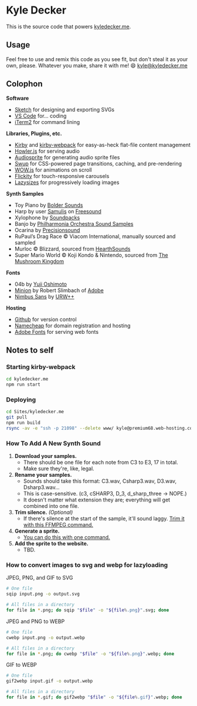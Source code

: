 # Kyle Decker
This is the source code that powers [kyledecker.me](https://kyledecker.me).

## Usage
Feel free to use and remix this code as you see fit, but don't steal it as your own, please. Whatever you make, share it with me! 😄 kyle@kyledecker.me

## Colophon

**Software**
- [Sketch](https://www.sketchapp.com/) for designing and exporting SVGs
- [VS Code](https://code.visualstudio.com/) for&hellip; coding
- [iTerm2](https://www.iterm2.com/) for command lining

**Libraries, Plugins, etc.**
- [Kirby](https://getkirby.com/) and [kirby-webpack](https://github.com/brocessing/kirby-webpack) for easy-as-heck flat-file content management
- [Howler.js](https://howlerjs.com/) for serving audio
- [Audiosprite](https://github.com/tonistiigi/audiosprite) for generating audio sprite files
- [Swup](https://github.com/gmrchk/swup) for CSS-powered page transitions, caching, and pre-rendering
- [WOW.js](https://github.com/matthieua/WOW) for animations on scroll
- [Flickity](https://flickity.metafizzy.co/) for touch-responsive carousels
- [Lazysizes](https://github.com/aFarkas/lazysizes) for progressively loading images


**Synth Samples**
- Toy Piano by [Bolder Sounds](https://www.boldersounds.com/index.php?main_page=product_music_info&products_id=71)
- Harp by user [Samulis](https://freesound.org/people/Samulis/) on [Freesound](https://freesound.org/people/Samulis/packs/21029/)
- Xylophone by [Soundpacks](https://soundpacks.com/free-sound-packs/xylophone-samples-pack/)
- Banjo by [Philharmonia Orchestra Sound Samples](https://www.philharmonia.co.uk/explore/sound_samples/banjo)
- Ocarina by [Precisionsound](https://store.precisionsound.net/shop/peruvian-ocarina/)
- RuPaul’s Drag Race © Viacom International, manually sourced and sampled
- Murloc © Blizzard, sourced from [HearthSounds](https://maxtimkovich.com/hearthsounds?q=murloc)
- Super Mario World © Koji Kondo & Nintendo, sourced from [The Mushroom Kingdom](https://themushroomkingdom.net/media/smw/wav)

**Fonts**
- 04b by [Yuji Oshimoto](http://www.04.jp.org/)
- [Minion](https://fonts.adobe.com/fonts/minion) by Robert Slimbach of [Adobe](https://fonts.adobe.com/foundries/adobe)
- [Nimbus Sans](https://fonts.adobe.com/fonts/nimbus-sans) by [URW++](https://www.urwtype.com/en/)

**Hosting**
- [Github](https://github.com/) for version control
- [Namecheap](https://www.namecheap.com/) for domain registration and hosting
- [Adobe Fonts](https://fonts.adobe.com/) for serving web fonts

## Notes to self

### Starting kirby-webpack

```zsh
cd kyledecker.me
npm run start
```

### Deploying

```zsh
cd Sites/kyledecker.me
git pull
npm run build
rsync -av -e "ssh -p 21098" --delete www/ kyle@premium68.web-hosting.com:~/v3.kyledecker.me
```

### How To Add A New Synth Sound

1. **Download your samples.**
    - There should be one file for each note from C3 to E3, 17 in total.
    - Make sure they're, like, legal.
2. **Rename your samples.**
    - Sounds should take this format: C3.wav, Csharp3.wav, D3.wav, Dsharp3.wav&hellip;
    - This is case-sensitive. (c3, cSHARP3, D_3, d_sharp_three &rarr; NOPE.)
    - It doesn't matter what extension they are; everything will get combined into one file.
3. **Trim silence.** *(Optional)*
    - If there's silence at the start of the sample, it'll sound laggy. [Trim it with this FFMPEG command.](https://gist.github.com/kybradeck/d49738402295a1a16afcebea1055da05)
4. **Generate a sprite.**
    - [You can do this with one command.](https://gist.github.com/kybradeck/7c1782a292c0a215f96f2f9850c0ab71)
5. **Add the sprite to the website.**
    - TBD.

### How to convert images to svg and webp for lazyloading

JPEG, PNG, and GIF to SVG
```zsh
# One file
sqip input.png -o output.svg

# All files in a directory
for file in *.png; do sqip "$file" -o "${file%.png}".svg; done
```

JPEG and PNG to WEBP
```zsh
# One file
cwebp input.png -o output.webp

# All files in a directory
for file in *.png; do cwebp "$file" -o "${file%.png}".webp; done
```

GIF to WEBP
```zsh
# One file
gif2webp input.gif -o output.webp

# All files in a directory
for file in *.gif; do gif2webp "$file" -o "${file%.gif}".webp; done
```
